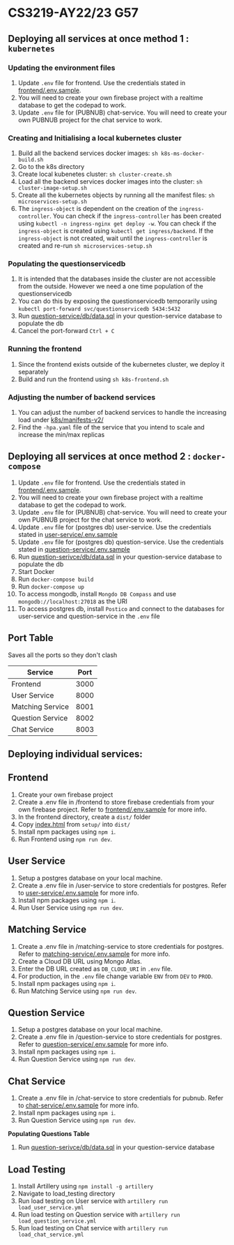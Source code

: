# CS3219-AY22/23 G57

## Deploying all services at once method 1 : `kubernetes`

### Updating the environment files

1. Update `.env` file for frontend. Use the credentials stated in [frontend/.env.sample](./frontend/.env.sample).
2. You will need to create your own firebase project with a realtime database to get the codepad to work.
3. Update `.env` file for (PUBNUB) chat-service. You will need to create your own PUBNUB project for the chat service to work.

### Creating and Initialising a local kubernetes cluster

1. Build all the backend services docker images: `sh k8s-ms-docker-build.sh`
2. Go to the k8s directory
3. Create local kubenetes cluster: `sh cluster-create.sh`
4. Load all the backend services docker images into the cluster: `sh cluster-image-setup.sh`
5. Create all the kubernetes objects by running all the manifest files: `sh microservices-setup.sh`
6. The `ingress-object` is dependent on the creation of the `ingress-controller`. You can check if the `ingress-controller` has been created using `kubectl -n ingress-nginx get deploy -w`. You can check if the `ingress-object` is created using `kubectl get ingress/backend`. If the `ingress-object` is not created, wait until the `ingress-controller` is created and re-run `sh microservices-setup.sh`

### Populating the questionservicedb

1. It is intended that the databases inside the cluster are not accessible from the outside. However we need a one time population of the questionservicedb
2. You can do this by exposing the questionservicedb temporarily using `kubectl port-forward svc/questionservicedb 5434:5432`
3. Run [question-service/db/data.sql](question-service/db/data.sql) in your question-service database to populate the db
4. Cancel the port-forward `Ctrl + C`

### Running the frontend

1. Since the frontend exists outside of the kubernetes cluster, we deploy it separately
2. Build and run the frontend using `sh k8s-frontend.sh`

### Adjusting the number of backend services

1. You can adjust the number of backend services to handle the increasing load under [k8s/manifests-v2/](k8s/manifests-v2/)
2. Find the `-hpa.yaml` file of the service that you intend to scale and increase the min/max replicas

## Deploying all services at once method 2 : `docker-compose`

1. Update `.env` file for frontend. Use the credentials stated in [frontend/.env.sample](./frontend/.env.sample).
2. You will need to create your own firebase project with a realtime database to get the codepad to work.
3. Update `.env` file for (PUBNUB) chat-service. You will need to create your own PUBNUB project for the chat service to work.
4. Update `.env` file for (postgres db) user-service. Use the credentials stated in [user-service/.env.sample](./user-service/.env.sample)
5. Update `.env` file for (postgres db) question-service. Use the credentials stated in [question-service/.env.sample](./question-service/.env.sample)
6. Run [question-serivce/db/data.sql](question-serivce/db/data.sql) in your question-service database to populate the db
7. Start Docker
8. Run `docker-compose build`
9. Run `docker-compose up`
10. To access mongodb, install `Mongdo DB Compass` and use `mongodb://localhost:27018` as the URI
11. To access postgres db, install `Postico` and connect to the databases for user-service and question-service in the `.env` file

## Port Table

Saves all the ports so they don't clash

| Service          | Port |
| ---------------- | ---- |
| Frontend         | 3000 |
| User Service     | 8000 |
| Matching Service | 8001 |
| Question Service | 8002 |
| Chat Service     | 8003 |

## Deploying individual services:

## Frontend

1.  Create your own firebase project
2.  Create a .env file in /frontend to store firebase credentials from your own firebase project. Refer to [frontend/.env.sample](./frontend/.env.sample) for more info.
3.  In the frontend directory, create a `dist/` folder
4.  Copy [index.html](frontend/setup/index.html) from `setup/` into `dist/`
5.  Install npm packages using `npm i`.
6.  Run Frontend using `npm run dev`.

## User Service

1. Setup a postgres database on your local machine.
2. Create a .env file in /user-service to store credentials for postgres. Refer to [user-service/.env.sample](./user-service/.env.sample) for more info.
3. Install npm packages using `npm i`.
4. Run User Service using `npm run dev`.

## Matching Service

1. Create a .env file in /matching-service to store credentials for postgres. Refer to [matching-service/.env.sample](./matching-service/.env.sample) for more info.
2. Create a Cloud DB URL using Mongo Atlas.
3. Enter the DB URL created as `DB_CLOUD_URI` in `.env` file.
4. For production, in the `.env` file change variable `ENV` from `DEV` to `PROD`.
5. Install npm packages using `npm i`.
6. Run Matching Service using `npm run dev`.

## Question Service

1. Setup a postgres database on your local machine.
2. Create a .env file in /question-service to store credentials for postgres. Refer to [question-service/.env.sample](./question-service/.env.sample) for more info.
3. Install npm packages using `npm i`.
4. Run Question Service using `npm run dev`.

## Chat Service

1. Create a .env file in /chat-service to store credentials for pubnub. Refer to [chat-service/.env.sample](./chat-service/.env.sample) for more info.
2. Install npm packages using `npm i`.
3. Run Question Service using `npm run dev`.

**Populating Questions Table**

1. Run [question-serivce/db/data.sql](question-serivce/db/data.sql) in your question-service database

## Load Testing

1. Install Artillery using `npm install -g artillery`
2. Navigate to load_testing directory
3. Run load testing on User service with `artillery run load_user_service.yml`
4. Run load testing on Question service with `artillery run load_question_service.yml`
5. Run load testing on Chat service with `artillery run load_chat_service.yml`
